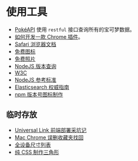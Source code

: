 # 使用工具

- [PokéAPI](https://pokeapi.co/) 使用 `restful` 接口查询所有的宝可梦数据。
- [如何开发一款 Chrome 插件](https://crxdoc-zh.appspot.com/apps/about_apps)。
- [Safari 浏览器文档](https://developer.apple.com/library/archive/documentation/AppleApplications/Reference/SafariWebContent/Introduction/Introduction.html#//apple_ref/doc/uid/TP40002051-CH1-SW1)
- [免费图标](https://www.flaticon.com/)
- [免费照片](https://unsplash.com/)
- [NodeJS 版本查询](https://node.green/)
- [W3C](https://www.w3.org/)
- [NodeJS 参考标准](http://javascript.ruanyifeng.com/nodejs/fs.html)
- [Elasticsearch 权威指南](https://es.xiaoleilu.com/010_Intro/10_Installing_ES.html)
- [npm 版本号图标制作](https://shields.io/)

## 临时存放

- [Universal Link 前端部署采坑记](http://awhisper.github.io/2017/09/02/universallink/)
- [Mac Chrome 误删收藏夹找回](http://midaoi.com/2017/04/01/chromeBookmark/)
- [全设备尺寸列表](https://material.io/tools/devices/)
- [纯 CSS 制作三角形](http://apps.eky.hk/css-triangle-generator/ja)
